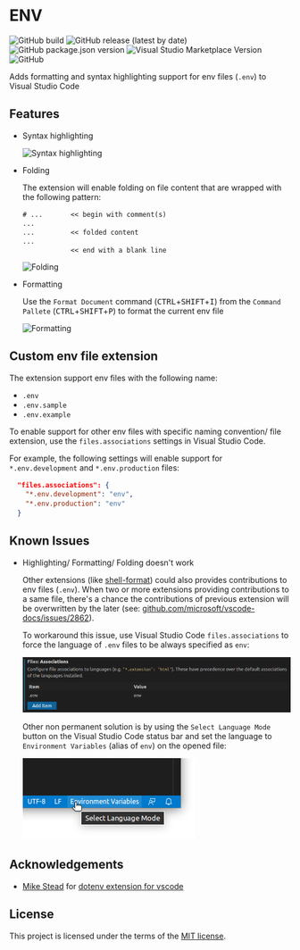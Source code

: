 # ENV

![GitHub build](https://github.com/IronGeek/vscode-env/workflows/Build/badge.svg)
![GitHub release (latest by date)](https://img.shields.io/github/v/release/IronGeek/vscode-env?logo=github)
![GitHub package.json version](https://img.shields.io/github/package-json/v/IronGeek/vscode-env)
![Visual Studio Marketplace Version](https://img.shields.io/visual-studio-marketplace/v/IronGeek.vscode-env?label=VS%20Marketplace&logo=visual-studio-code)
![GitHub](https://img.shields.io/github/license/IronGeek/vscode-env)

Adds formatting and syntax highlighting support for env files (`.env`) to Visual Studio Code  

## Features

- Syntax highlighting

  ![Syntax highlighting](images/highlighting.gif)

- Folding

  The extension will enable folding on file content that are wrapped with the following pattern:

  ```text
  # ...       << begin with comment(s)
  ...
  ...         << folded content
  ...
              << end with a blank line
  ```

  ![Folding](images/folding.gif)

- Formatting

  Use the `Format Document` command (<kbd>CTRL</kbd>+<kbd>SHIFT</kbd>+<kbd>I</kbd>) from the `Command Pallete` (<kbd>CTRL</kbd>+<kbd>SHIFT</kbd>+<kbd>P</kbd>) to format the current env file  

  ![Formatting](images/formatting.gif)

## Custom env file extension

The extension support env files with the following name:

- `.env`
- `.env.sample`
- `.env.example`

To enable support for other env files with specific naming convention/ file extension, use the `files.associations` settings in Visual Studio Code.

For example, the following settings will enable support for `*.env.development` and `*.env.production` files:

```json
  "files.associations": {
    "*.env.development": "env",
    "*.env.production": "env"
  }
```

## Known Issues

- Highlighting/ Formatting/ Folding doesn't work

  Other extensions (like [shell-format](https://marketplace.visualstudio.com/items?itemName=foxundermoon.shell-format)) could also provides contributions to env files (`.env`). When two or more extensions providing contributions to a same file, there's a chance the contributions of previous extension will be overwritten by the later (see: [github.com/microsoft/vscode-docs/issues/2862](https://github.com/microsoft/vscode-docs/issues/2862#issuecomment-599994967)).

  To workaround this issue, use Visual Studio Code `files.associations` to force the language of `.env` files to be always specified as `env`:

  ![Issue #3: Workaround 1](images/issue-3.1.png)

  Other non permanent solution is by using the `Select Language Mode` button on the Visual Studio Code status bar and set the language to `Environment Variables` (alias of `env`) on the opened file:

  ![Issue #3: Workaround 2](images/issue-3.2.png)


## Acknowledgements

- [Mike Stead](https://github.com/mikestead) for [dotenv extension for vscode](https://github.com/mikestead/vscode-dotenv)  

## License

This project is licensed under the terms of the [MIT license](LICENSE).
